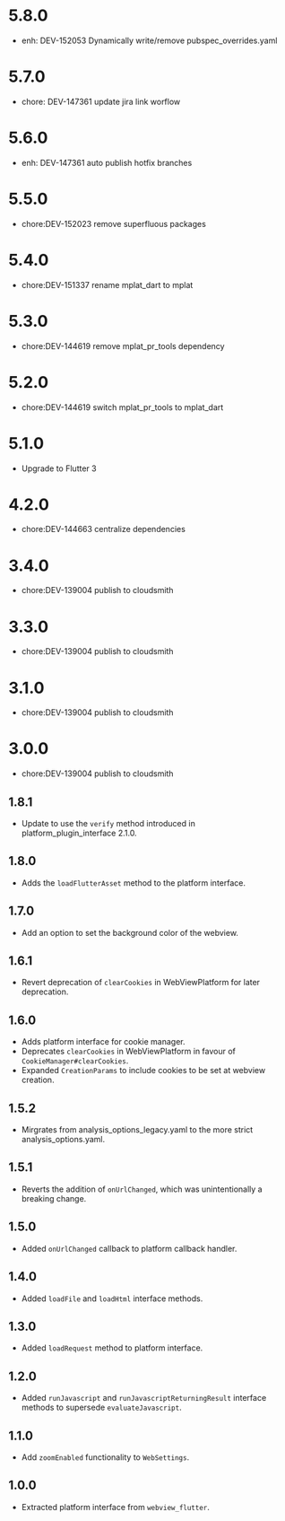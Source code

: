 # 5.8.0

- enh: DEV-152053 Dynamically write/remove pubspec_overrides.yaml

# 5.7.0

- chore: DEV-147361 update jira link worflow

# 5.6.0

- enh: DEV-147361 auto publish hotfix branches 

# 5.5.0

- chore:DEV-152023 remove superfluous packages

# 5.4.0

- chore:DEV-151337 rename mplat_dart to mplat

# 5.3.0

- chore:DEV-144619 remove mplat_pr_tools dependency

# 5.2.0

- chore:DEV-144619 switch mplat_pr_tools to mplat_dart

# 5.1.0

- Upgrade to Flutter 3

# 4.2.0

- chore:DEV-144663 centralize dependencies

# 3.4.0

- chore:DEV-139004 publish to cloudsmith

# 3.3.0

- chore:DEV-139004 publish to cloudsmith

# 3.1.0

- chore:DEV-139004 publish to cloudsmith

# 3.0.0

- chore:DEV-139004 publish to cloudsmith

## 1.8.1

* Update to use the `verify` method introduced in platform_plugin_interface 2.1.0.

## 1.8.0

* Adds the `loadFlutterAsset` method to the platform interface.

## 1.7.0

* Add an option to set the background color of the webview.

## 1.6.1

* Revert deprecation of `clearCookies` in WebViewPlatform for later deprecation.

## 1.6.0

* Adds platform interface for cookie manager.
* Deprecates `clearCookies` in WebViewPlatform in favour of `CookieManager#clearCookies`.
* Expanded `CreationParams` to include cookies to be set at webview creation.

## 1.5.2

* Mirgrates from analysis_options_legacy.yaml to the more strict analysis_options.yaml.

## 1.5.1

* Reverts the addition of `onUrlChanged`, which was unintentionally a breaking
  change.

## 1.5.0

* Added `onUrlChanged` callback to platform callback handler.

## 1.4.0

* Added `loadFile` and `loadHtml` interface methods.

## 1.3.0

* Added `loadRequest` method to platform interface.

## 1.2.0

* Added `runJavascript` and `runJavascriptReturningResult` interface methods to supersede `evaluateJavascript`.

## 1.1.0

* Add `zoomEnabled` functionality to `WebSettings`.

## 1.0.0

* Extracted platform interface from `webview_flutter`.
